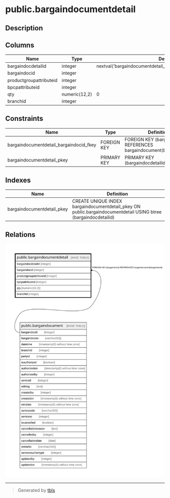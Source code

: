 # public.bargaindocumentdetail

## Description

## Columns

| Name | Type | Default | Nullable | Children | Parents | Comment |
| ---- | ---- | ------- | -------- | -------- | ------- | ------- |
| bargaindocdetailid | integer | nextval('bargaindocumentdetail_bargaindocdetailid_seq'::regclass) | false |  |  |  |
| bargaindocid | integer |  | true |  | [public.bargaindocument](public.bargaindocument.md) |  |
| productgroupattributeid | integer |  | true |  |  |  |
| bpcpattributeid | integer |  | true |  |  |  |
| qty | numeric(12,2) | 0 | true |  |  |  |
| branchid | integer |  | true |  |  |  |

## Constraints

| Name | Type | Definition |
| ---- | ---- | ---------- |
| bargaindocumentdetail_bargaindocid_fkey | FOREIGN KEY | FOREIGN KEY (bargaindocid) REFERENCES bargaindocument(bargaindocid) |
| bargaindocumentdetail_pkey | PRIMARY KEY | PRIMARY KEY (bargaindocdetailid) |

## Indexes

| Name | Definition |
| ---- | ---------- |
| bargaindocumentdetail_pkey | CREATE UNIQUE INDEX bargaindocumentdetail_pkey ON public.bargaindocumentdetail USING btree (bargaindocdetailid) |

## Relations

![er](public.bargaindocumentdetail.svg)

---

> Generated by [tbls](https://github.com/k1LoW/tbls)
